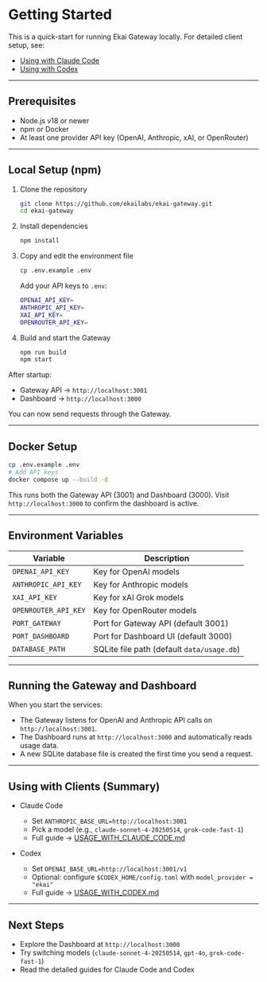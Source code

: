 # Getting Started

This is a quick-start for running Ekai Gateway locally. For detailed client setup, see:
- [Using with Claude Code](USAGE_WITH_CLAUDE_CODE.md)
- [Using with Codex](USAGE_WITH_CODEX.md)

---

## Prerequisites

- Node.js v18 or newer  
- npm or Docker  
- At least one provider API key (OpenAI, Anthropic, xAI, or OpenRouter)

---

## Local Setup (npm)

1. Clone the repository  
   ```bash
   git clone https://github.com/ekailabs/ekai-gateway.git
   cd ekai-gateway
   ```

2. Install dependencies  
   ```bash
   npm install
   ```

3. Copy and edit the environment file  
   ```bash
   cp .env.example .env
   ```
   Add your API keys to `.env`:
   ```bash
   OPENAI_API_KEY=
   ANTHROPIC_API_KEY=
   XAI_API_KEY=
   OPENROUTER_API_KEY=
   ```

4. Build and start the Gateway  
   ```bash
   npm run build
   npm start
   ```

After startup:
- Gateway API → `http://localhost:3001`
- Dashboard → `http://localhost:3000`

You can now send requests through the Gateway.

---

## Docker Setup

```bash
cp .env.example .env
# Add API keys
docker compose up --build -d
```

This runs both the Gateway API (3001) and Dashboard (3000). Visit `http://localhost:3000` to confirm the dashboard is active.

---

## Environment Variables

| Variable | Description |
|-----------|-------------|
| `OPENAI_API_KEY` | Key for OpenAI models |
| `ANTHROPIC_API_KEY` | Key for Anthropic models |
| `XAI_API_KEY` | Key for xAI Grok models |
| `OPENROUTER_API_KEY` | Key for OpenRouter models |
| `PORT_GATEWAY` | Port for Gateway API (default 3001) |
| `PORT_DASHBOARD` | Port for Dashboard UI (default 3000) |
| `DATABASE_PATH` | SQLite file path (default `data/usage.db`) |

---

## Running the Gateway and Dashboard

When you start the services:

- The Gateway listens for OpenAI and Anthropic API calls on `http://localhost:3001`.  
- The Dashboard runs at `http://localhost:3000` and automatically reads usage data.  
- A new SQLite database file is created the first time you send a request.

---

## Using with Clients (Summary)

- Claude Code
  - Set `ANTHROPIC_BASE_URL=http://localhost:3001`
  - Pick a model (e.g., `claude-sonnet-4-20250514`, `grok-code-fast-1`)
  - Full guide → [USAGE_WITH_CLAUDE_CODE.md](USAGE_WITH_CLAUDE_CODE.md)

- Codex
  - Set `OPENAI_BASE_URL=http://localhost:3001/v1`
  - Optional: configure `$CODEX_HOME/config.toml` with `model_provider = "ekai"`
  - Full guide → [USAGE_WITH_CODEX.md](USAGE_WITH_CODEX.md)

---

## Next Steps

- Explore the Dashboard at `http://localhost:3000`
- Try switching models (`claude-sonnet-4-20250514`, `gpt-4o`, `grok-code-fast-1`)
- Read the detailed guides for Claude Code and Codex
